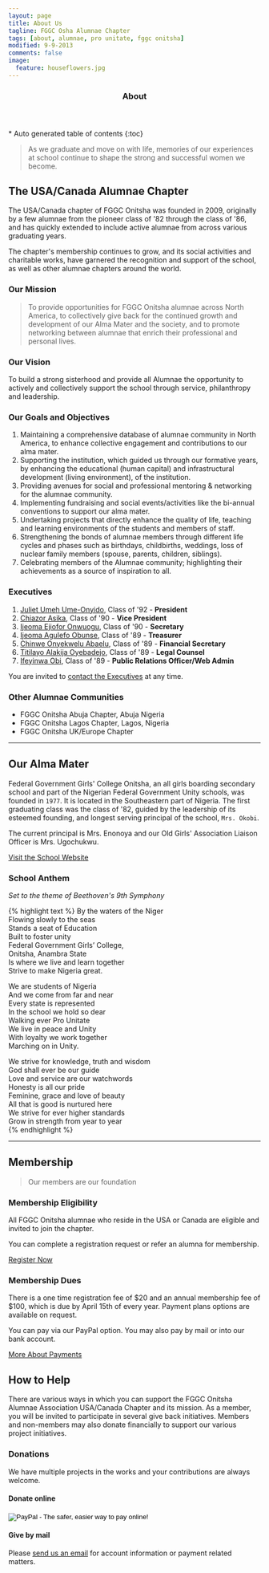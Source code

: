 ```yaml
---
layout: page
title: About Us
tagline: FGGC Osha Alumnae Chapter
tags: [about, alumnae, pro unitate, fggc onitsha]
modified: 9-9-2013
comments: false
image:
  feature: houseflowers.jpg
---
```


<section id="table-of-contents" class="toc">
  <header>
    <h3 >About</h3>
  </header>
<div id="drawer" markdown="1">
*  Auto generated table of contents
{:toc}
</div>
</section><!-- /#table-of-contents -->

> As we graduate and move on with life, memories of our experiences at school continue to shape the strong and successful women we become.

## The USA/Canada Alumnae Chapter

The USA/Canada chapter of FGGC Onitsha was founded in 2009, originally by a few alumnae from the pioneer class of '82 through the class of '86, and has quickly extended to include active alumnae from across various graduating years. 

The chapter's membership continues to grow, and its social activities and charitable works, have garnered the recognition and support of the school, as well as other alumnae chapters around the world.

### Our Mission 
> To provide opportunities for FGGC Onitsha alumnae across North America, to collectively give back for the continued growth and development of our Alma Mater and the society, and to promote networking between alumnae that enrich their professional and personal lives.

### Our Vision 
To build a strong sisterhood and provide all Alumnae the opportunity to actively and collectively support the school through service, philanthropy and leadership.

### Our Goals and Objectives

1. Maintaining a comprehensive database of alumnae community in North America, to enhance collective engagement and contributions to our alma mater.
2. Supporting the institution, which guided us through our formative years, by enhancing the educational (human capital) and infrastructural development (living environment), of the institution.
3. Providing avenues for social and professional mentoring & networking for the alumnae community.
4. Implementing fundraising and social events/activities like the bi-annual conventions to support our alma mater.
5. Undertaking projects that directly enhance the quality of life, teaching and learning environments of the students and members of staff.
6. Strengthening the bonds of alumnae members through different life cycles and phases such as birthdays, childbirths, weddings, loss of nuclear family members (spouse, parents, children, siblings).
7. Celebrating members of the Alumnae community; highlighting their achievements as a source of inspiration to all.

### Executives
1. [Juliet Umeh Ume-Onyido](mailto:juliet.umeh@fggconitsha.com), Class of '92 - **President**
2. [Chiazor Asika](mailto:chiazor.asika@fggconitsha.com), Class of '90 - **Vice President**
3. [Ijeoma Ejiofor Onwuogu](mailto:ijeoma.ejiofor@fggconitsha.com), Class of '90 - **Secretary**
4. [Ijeoma Agulefo Obunse](mailto:ijeoma.agulefo@fggconitsha.com), Class of '89 - **Treasurer**
5. [Chinwe Onyekwelu Abaelu](mailto:chinwe.onyekwelu@fggconitsha.com), Class of '89 - **Financial Secretary**
6. [Titilayo Alakija Oyebadejo](mailto:titilayo.alakija@fggconitsha.com), Class of '89 - **Legal Counsel**
7. [Ifeyinwa Obi](mailto:ify.obi@fggconitsha.com), Class of '89 - **Public Relations Officer/Web Admin**

You are invited to [contact the Executives](mailto:exco-ucc@alumnae.fggconitsha.com) at any time.

### Other Alumnae Communities

* FGGC Onitsha Abuja Chapter, Abuja Nigeria
* FGGC Onitsha Lagos Chapter, Lagos, Nigeria
* FGGC Onitsha UK/Europe Chapter   
  
---

## Our Alma Mater

Federal Government Girls' College Onitsha, an all girls boarding secondary school and part of the Nigerian Federal Government Unity schools, was founded in `1977`. It is located in the Southeastern part of Nigeria. The first graduating class was the class of '82, guided by the leadership of its esteemed founding, and longest serving principal of the school, `Mrs. Okobi`. 

The current principal is Mrs. Enonoya and our Old Girls' Association Liaison Officer is Mrs. Ugochukwu.

[Visit the School Website](http://fggconitshang.com/)

### School Anthem

*Set to the theme of Beethoven's 9th Symphony*

{% highlight text %}
By the waters of the Niger  
Flowing slowly to the seas  
Stands a seat of Education  
Built to foster unity  
Federal Government Girls’ College,  
Onitsha, Anambra State  
Is where we live and learn together  
Strive to make Nigeria great.

We are students of Nigeria  
And we come from far and near  
Every state is represented  
In the school we hold so dear  
Walking ever Pro Unitate  
We live in peace and Unity  
With loyalty we work together  
Marching on in Unity.

We strive for knowledge, truth and wisdom  
God shall ever be our guide  
Love and service are our watchwords  
Honesty is all our pride  
Feminine, grace and love of beauty  
All that is good is nurtured here  
We strive for ever higher standards  
Grow in strength from year to year  
{% endhighlight %}

---

## Membership
> Our members are our foundation

### Membership Eligibility

All FGGC Onitsha alumnae who reside in the USA or Canada are eligible and invited to join the chapter. 

You can complete a registration request or refer an alumna for membership. 

<div markdown="0"><a href="{{site.url}}/join" class="btn">Register Now</a></div>

### Membership Dues
There is a one time registration fee of $20 and an annual membership fee of $100, which is due by April 15th of every year. Payment plans options are available on request. 

You can pay via our PayPal option. You may also pay by mail or into our bank account. 

<div markdown="0"><a href="{{site.url}}/payments" class="btn btn-info">More About Payments</a></div>

## How to Help

There are various ways in which you can support the FGGC Onitsha Alumnae Association USA/Canada Chapter and its mission. As a member, you will be invited to participate in several give back initiatives. Members and non-members may also donate financially to support our various project initiatives.

### Donations

We have multiple projects in the works and your contributions are always welcome. 

#### Donate online
<form action="https://www.paypal.com/cgi-bin/webscr" method="post" target="_top">
<input type="hidden" name="cmd" value="_s-xclick">
<input type="hidden" name="hosted_button_id" value="G7XHMY79JWAFC">
<input type="image" src="https://www.paypalobjects.com/en_US/i/btn/btn_donate_SM.gif" border="0" name="submit" alt="PayPal - The safer, easier way to pay online!">
<img alt="" border="0" src="https://www.paypalobjects.com/en_US/i/scr/pixel.gif" width="1" height="1">
</form> 

#### Give by mail 
Please [send us an email](mailto:payments@fggconitsha.com) for account information or payment related matters.


